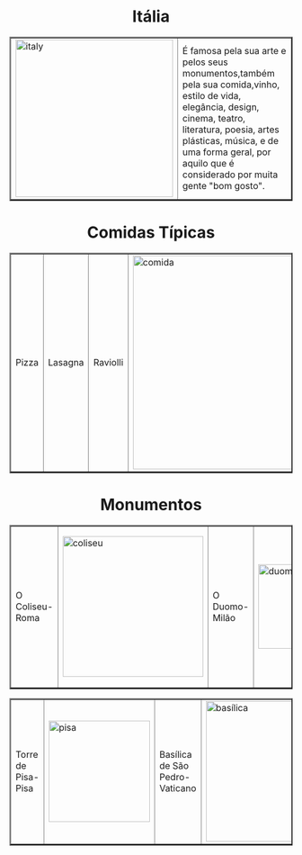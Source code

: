 


<!DOCTYPE html>
<html>
    <head>
        <title>Cultura Italiana</title>
    </head>
<body>
     <h1 align="middle">Itália</h1>
  <table border="2">
    <tr>
     <td><img src="https://i.pinimg.com/736x/c0/67/2f/c0672f13cfaae1223893e9ca17ac7a36.jpg" alt="italy" width="280"></td>
     <td>É famosa pela sua arte e pelos seus monumentos,também pela sua comida,vinho, estilo de vida, elegância, design, cinema, teatro, literatura, poesia, artes plásticas, música, e de uma forma geral, por aquilo que é considerado por muita gente "bom gosto".</td>
   </tr>
  </table>
  <h1 align="middle">Comidas Típicas</h1>
  <table border="2">
    <tr>
     <td width="100" align="middle">Pizza</td>
     <td width="100" align="middle">Lasagna</td>
     <td width="100" align="middle">Raviolli</td>
     <td><img src="https://images8.design-editor.com/96/9608508/3958/C009BFF0-E35F-D0DD-EE01-9E590A93BE4E.jpg" alt="comida" width="380"></td>
     <td width="100" align="middle">Risotto</td>
     <td width="100" align="middle">Arancini</td>
     <td width="100" align="middle">Polpettone</td>
    </tr>
  </table>
  <h1 align="middle">Monumentos</h1>
  <table border="2">
    <tr>
     <td>O Coliseu-Roma</td>
     <td><img src="https://encrypted-tbn0.gstatic.com/images?q=tbn:ANd9GcTG2ONYCK3dVT-BY9yFQtjULHRAOXPAGxIEgw&usqp=CAU" alt="coliseu" width="250"></td>
     <td>O Duomo-Milão</td>
     <td><img src="https://encrypted-tbn0.gstatic.com/images?q=tbn:ANd9GcQ6pp2Dk32_rK6oKxpSbwLNL8-9ywtja67f9Q&usqp=CAU" alt="duomo" width="150"></td>
     <td>A Fonte de Trevi–Roma</td>
     <td><img src="https://encrypted-tbn0.gstatic.com/images?q=tbn:ANd9GcRGt3r8AOpqKmJ9QEYVC_vn9eGrZF_qqC9Trw&usqp=CAU" alt="trevi" width="280"></td>
    </tr>
  </table>
  <table border="2">
    <tr>
     <td>Torre de Pisa-Pisa</td>
     <td><img src="https://live.staticflickr.com/5098/5429523459_0e17529e34_b.jpg" alt="pisa" width="180"></td>
     <td>Basílica de São Pedro-Vaticano</td>
     <td><img src="https://encrypted-tbn0.gstatic.com/images?q=tbn:ANd9GcRGZAE1R5rMsnvwHde8xi4KUgGeeNOO5kaDzQ&usqp=CAU" alt="basílica" width="250"></td>
     <td>Panteão</td>
     <td><img src="https://encrypted-tbn0.gstatic.com/images?q=tbn:ANd9GcRntqeLKDFllQaO457HJArhHwAeFJJj4xPnkOfNK3CBZQ&s" alt="panteao"></td>    
    </tr>
 </table>
</body>
</html>
